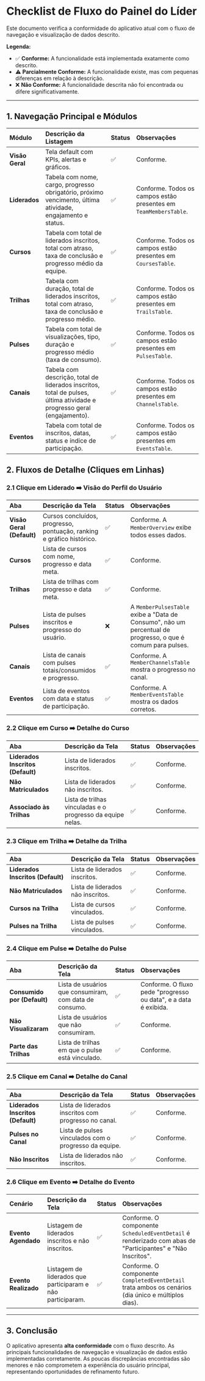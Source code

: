 # Checklist de Fluxo do Painel do Líder

Este documento verifica a conformidade do aplicativo atual com o fluxo de navegação e visualização de dados descrito.

**Legenda:**
- ✅ **Conforme:** A funcionalidade está implementada exatamente como descrito.
- ⚠️ **Parcialmente Conforme:** A funcionalidade existe, mas com pequenas diferenças em relação à descrição.
- ❌ **Não Conforme:** A funcionalidade descrita não foi encontrada ou difere significativamente.

---

## 1. Navegação Principal e Módulos

| Módulo | Descrição da Listagem | Status | Observações |
| :--- | :--- | :--- | :--- |
| **Visão Geral** | Tela default com KPIs, alertas e gráficos. | ✅ | Conforme. |
| **Liderados** | Tabela com nome, cargo, progresso obrigatório, próximo vencimento, última atividade, engajamento e status. | ✅ | Conforme. Todos os campos estão presentes em `TeamMembersTable`. |
| **Cursos** | Tabela com total de liderados inscritos, total com atraso, taxa de conclusão e progresso médio da equipe. | ✅ | Conforme. Todos os campos estão presentes em `CoursesTable`. |
| **Trilhas** | Tabela com duração, total de liderados inscritos, total com atraso, taxa de conclusão e progresso médio. | ✅ | Conforme. Todos os campos estão presentes em `TrailsTable`. |
| **Pulses** | Tabela com total de visualizações, tipo, duração e progresso médio (taxa de consumo). | ✅ | Conforme. Todos os campos estão presentes em `PulsesTable`. |
| **Canais** | Tabela com descrição, total de liderados inscritos, total de pulses, última atividade e progresso geral (engajamento). | ✅ | Conforme. Todos os campos estão presentes em `ChannelsTable`. |
| **Eventos** | Tabela com total de inscritos, datas, status e índice de participação. | ✅ | Conforme. Todos os campos estão presentes em `EventsTable`. |

## 2. Fluxos de Detalhe (Cliques em Linhas)

### 2.1 Clique em Liderado ➡️ Visão do Perfil do Usuário

| Aba | Descrição da Tela | Status | Observações |
| :--- | :--- | :--- | :--- |
| **Visão Geral (Default)** | Cursos concluídos, progresso, pontuação, ranking e gráfico histórico. | ✅ | Conforme. A `MemberOverview` exibe todos esses dados. |
| **Cursos** | Lista de cursos com nome, progresso e data meta. | ✅ | Conforme. |
| **Trilhas** | Lista de trilhas com progresso e data meta. | ✅ | Conforme. |
| **Pulses** | Lista de pulses inscritos e progresso do usuário. | ❌ | A `MemberPulsesTable` exibe a "Data de Consumo", não um percentual de progresso, o que é comum para pulses. |
| **Canais** | Lista de canais com pulses totais/consumidos e progresso. | ✅ | Conforme. A `MemberChannelsTable` mostra o progresso no canal. |
| **Eventos** | Lista de eventos com data e status de participação. | ✅ | Conforme. A `MemberEventsTable` mostra os dados corretos. |

### 2.2 Clique em Curso ➡️ Detalhe do Curso

| Aba | Descrição da Tela | Status | Observações |
| :--- | :--- | :--- | :--- |
| **Liderados Inscritos (Default)** | Lista de liderados inscritos. | ✅ | Conforme. |
| **Não Matriculados** | Lista de liderados não inscritos. | ✅ | Conforme. |
| **Associado às Trilhas** | Lista de trilhas vinculadas e o progresso da equipe nelas. | ✅ | Conforme. |

### 2.3 Clique em Trilha ➡️ Detalhe da Trilha

| Aba | Descrição da Tela | Status | Observações |
| :--- | :--- | :--- | :--- |
| **Liderados Inscritos (Default)** | Lista de liderados inscritos. | ✅ | Conforme. |
| **Não Matriculados** | Lista de liderados não inscritos. | ✅ | Conforme. |
| **Cursos na Trilha** | Lista de cursos vinculados. | ✅ | Conforme. |
| **Pulses na Trilha** | Lista de pulses vinculados. | ✅ | Conforme. |

### 2.4 Clique em Pulse ➡️ Detalhe do Pulse

| Aba | Descrição da Tela | Status | Observações |
| :--- | :--- | :--- | :--- |
| **Consumido por (Default)** | Lista de usuários que consumiram, com data de consumo. | ✅ | Conforme. O fluxo pede "progresso ou data", e a data é exibida. |
| **Não Visualizaram** | Lista de usuários que não consumiram. | ✅ | Conforme. |
| **Parte das Trilhas** | Lista de trilhas em que o pulse está vinculado. | ✅ | Conforme. |

### 2.5 Clique em Canal ➡️ Detalhe do Canal

| Aba | Descrição da Tela | Status | Observações |
| :--- | :--- | :--- | :--- |
| **Liderados Inscritos (Default)** | Lista de liderados inscritos com progresso no canal. | ✅ | Conforme. |
| **Pulses no Canal** | Lista de pulses vinculados com o progresso da equipe. | ✅ | Conforme. |
| **Não Inscritos** | Lista de liderados não inscritos. | ✅ | Conforme. |

### 2.6 Clique em Evento ➡️ Detalhe do Evento

| Cenário | Descrição da Tela | Status | Observações |
| :--- | :--- | :--- | :--- |
| **Evento Agendado** | Listagem de liderados inscritos e não inscritos. | ✅ | Conforme. O componente `ScheduledEventDetail` é renderizado com abas de "Participantes" e "Não Inscritos". |
| **Evento Realizado** | Listagem de liderados que participaram e não participaram. | ✅ | Conforme. O componente `CompletedEventDetail` trata ambos os cenários (dia único e múltiplos dias). |

---

## 3. Conclusão

O aplicativo apresenta **alta conformidade** com o fluxo descrito. As principais funcionalidades de navegação e visualização de dados estão implementadas corretamente. As poucas discrepâncias encontradas são menores e não comprometem a experiência do usuário principal, representando oportunidades de refinamento futuro.
